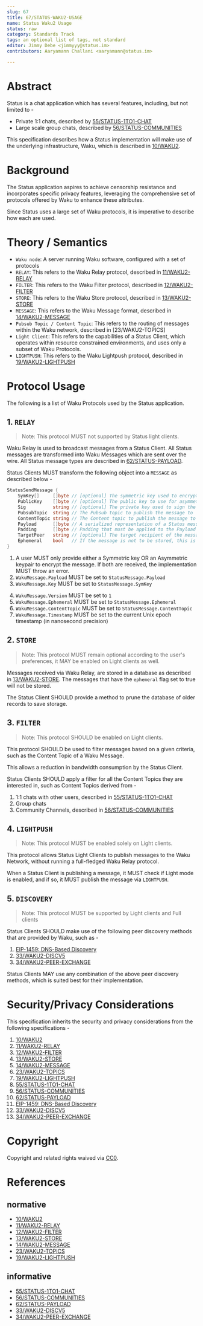```yaml
---
slug: 67
title: 67/STATUS-WAKU2-USAGE
name: Status Waku2 Usage
status: raw
category: Standards Track
tags: an optional list of tags, not standard
editor: Jimmy Debe <jimmyyy@status.im>
contributors: Aaryamann Challani <aaryamann@status.im>

---
```


# Abstract

Status is a chat application which has several features, including, but not limited to -
- Private 1:1 chats, described by [55/STATUS-1TO1-CHAT](/spec/55)
- Large scale group chats, described by [56/STATUS-COMMUNITIES](/spec/56)

This specification describes how a Status implementation will make use of the underlying infrastructure, 
Waku, which is described in [10/WAKU2](/spec/10).

# Background 

The Status application aspires to achieve censorship resistance and incorporates specific privacy features, 
leveraging the comprehensive set of protocols offered by Waku to enhance these attributes.

Since Status uses a large set of Waku protocols, 
it is imperative to describe how each are used. 

# Theory / Semantics

- `Waku node`: A server running Waku software, 
configured with a set of protocols
- `RELAY`: This refers to the Waku Relay protocol, 
described in [11/WAKU2-RELAY](/spec/11)
- `FILTER`: This refers to the Waku Filter protocol, 
described in [12/WAKU2-FILTER](/spec/12)
- `STORE`: This refers to the Waku Store protocol, 
described in [13/WAKU2-STORE](/spec/13)
- `MESSAGE`: This refers to the Waku Message format, 
described in [14/WAKU2-MESSAGE](/spec/14)
- `Pubsub Topic / Content Topic`: This refers to the routing of messages within the Waku network, 
described in [23/WAKU2-TOPICS]
- `Light Client`: This refers to the capabilities of a Status Client, 
which operates within resource constrained environments,
and uses only a subset of Waku Protocols.
- `LIGHTPUSH`: This refers to the Waku Lightpush protocol,
described in [19/WAKU2-LIGHTPUSH](/spec/19)

# Protocol Usage

The following is a list of Waku Protocols used by the Status application.


## 1. `RELAY`

> Note: This protocol MUST not supported by Status light clients.

Waku Relay is used to broadcast messages from a Status Client.
All Status messages are transformed into Waku Messages which are sent over the wire.
All Status message types are described in [62/STATUS-PAYLOAD](/spec/62).

Status Clients MUST transform the following object into a `MESSAGE` as described below -

```go
StatusSendMessage {
	SymKey[]     []byte // [optional] The symmetric key used to encrypt the message
	PublicKey    []byte // [optional] The public key to use for asymmetric encryption
	Sig          string // [optional] The private key used to sign the message
	PubsubTopic  string // The Pubsub topic to publish the message to     
	ContentTopic string // The Content topic to publish the message to
	Payload      []byte // A serialized representation of a Status message to be sent
	Padding      []byte // Padding that must be applied to the Payload
	TargetPeer   string // [optional] The target recipient of the message
	Ephemeral    bool   // If the message is not to be stored, this is set to `true` 
}
```

1. A user MUST only provide either a Symmetric key OR an Asymmetric keypair to encrypt the message.
If both are received, the implementation MUST throw an error.
2. `WakuMessage.Payload` MUST be set to `StatusMessage.Payload` 
3. `WakuMessage.Key` MUST be set to `StatusMessage.SymKey`
<!-- 
Curious about the key that is being set within the message here -
https://github.com/status-im/status-go/blob/dc6fe5613a0b59249b11d14477f581ed636a8153/wakuv2/api.go#L217-L219
are we sharing the symmetric key for each message?
-->
4. `WakuMessage.Version` MUST be set to `1`
5. `WakuMessage.Ephemeral` MUST be set to `StatusMessage.Ephemeral`
6. `WakuMessage.ContentTopic` MUST be set to `StatusMessage.ContentTopic`
7. `WakuMessage.Timestamp` MUST be set to the current Unix epoch timestamp (in nanosecond precision)

## 2. `STORE`

> Note: This protocol MUST remain optional according to the user's preferences,
it MAY be enabled on Light clients as well.

Messages received via Waku Relay, are stored in a database as described in [13/WAKU2-STORE](/spec/13).
The messages that have the `ephemeral` flag set to true will not be stored.

The Status Client SHOULD provide a method to prune the database of older records to save storage.

## 3. `FILTER`

> Note: This protocol SHOULD be enabled on Light clients.

This protocol SHOULD be used to filter messages based on a given criteria, such as the Content Topic of a Waku Message.

This allows a reduction in bandwidth consumption by the Status Client.

Status Clients SHOULD apply a filter for all the Content Topics they are interested in, 
such as Content Topics derived from -
1. 1:1 chats with other users, described in [55/STATUS-1TO1-CHAT](/spec/55)
2. Group chats
3. Community Channels, described in [56/STATUS-COMMUNITIES](/spec/56)

## 4. `LIGHTPUSH`

> Note: This protocol MUST be enabled solely on Light clients.

This protocol allows Status Light Clients to publish messages to the Waku Network,
without running a full-fledged Waku Relay protocol.

When a Status Client is publishing a message, 
it MUST check if Light mode is enabled,
and if so, it MUST publish the message via `LIGHTPUSH`.

## 5. `DISCOVERY`

> Note: This protocol MUST be supported by Light clients and Full clients

Status Clients SHOULD make use of the following peer discovery methods that are provided by Waku,
such as -

1. [EIP-1459: DNS-Based Discovery](https://eips.ethereum.org/EIPS/eip-1459)
2. [33/WAKU2-DISCV5](/spec/33)
3. [34/WAKU2-PEER-EXCHANGE](/spec/34)

Status Clients MAY use any combination of the above peer discovery methods, 
which is suited best for their implementation.

# Security/Privacy Considerations

This specification inherits the security and privacy considerations from the following specifications -

1. [10/WAKU2](/spec/10)
2. [11/WAKU2-RELAY](/spec/11)
3. [12/WAKU2-FILTER](/spec/12)
4. [13/WAKU2-STORE](/spec/13)
5. [14/WAKU2-MESSAGE](/spec/14)
6. [23/WAKU2-TOPICS](/spec/23)
7. [19/WAKU2-LIGHTPUSH](/spec/19)
8. [55/STATUS-1TO1-CHAT](/spec/55)
9. [56/STATUS-COMMUNITIES](/spec/56)
10. [62/STATUS-PAYLOAD](/spec/62)
11. [EIP-1459: DNS-Based Discovery](https://eips.ethereum.org/EIPS/eip-1459)
12. [33/WAKU2-DISCV5](/spec/33)
13. [34/WAKU2-PEER-EXCHANGE](/spec/34)

# Copyright

Copyright and related rights waived via [CC0](https://creativecommons.org/publicdomain/zero/1.0/).

# References

## normative

- [10/WAKU2](/spec/10)
- [11/WAKU2-RELAY](/spec/11)
- [12/WAKU2-FILTER](/spec/12)
- [13/WAKU2-STORE](/spec/13)
- [14/WAKU2-MESSAGE](/spec/14)
- [23/WAKU2-TOPICS](/spec/23)
- [19/WAKU2-LIGHTPUSH](/spec/19)

## informative
- [55/STATUS-1TO1-CHAT](/spec/55)
- [56/STATUS-COMMUNITIES](/spec/56)
- [62/STATUS-PAYLOAD](/spec/62)
- [33/WAKU2-DISCV5](/spec/33)
- [34/WAKU2-PEER-EXCHANGE](/spec/34)